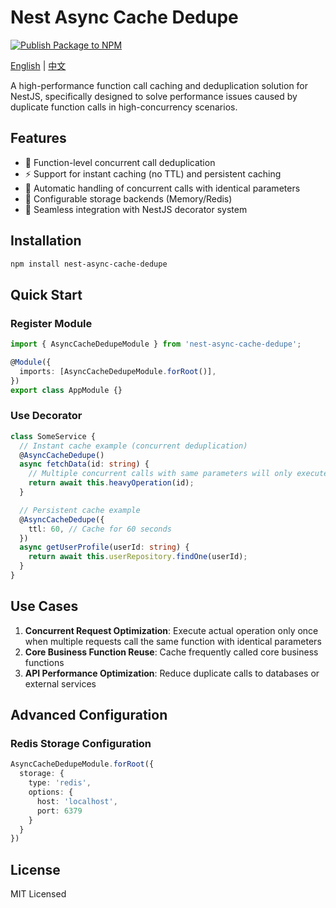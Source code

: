 # Nest Async Cache Dedupe

[![Publish Package to NPM](https://github.com/little-thing/nestjs-async-cache-dedupe/actions/workflows/publish.yml/badge.svg?branch=main)](https://github.com/little-thing/nestjs-async-cache-dedupe/actions/workflows/publish.yml)

[English](README.md) | [中文](README.zh-CN.md)

A high-performance function call caching and deduplication solution for NestJS, specifically designed to solve performance issues caused by duplicate function calls in high-concurrency scenarios.

## Features

- 🚀 Function-level concurrent call deduplication
- ⚡️ Support for instant caching (no TTL) and persistent caching
- 🔄 Automatic handling of concurrent calls with identical parameters
- 💾 Configurable storage backends (Memory/Redis)
- 🎯 Seamless integration with NestJS decorator system

## Installation

```bash
npm install nest-async-cache-dedupe
```

## Quick Start

### Register Module

```ts
import { AsyncCacheDedupeModule } from 'nest-async-cache-dedupe';

@Module({
  imports: [AsyncCacheDedupeModule.forRoot()],
})
export class AppModule {}
```

### Use Decorator

```ts
class SomeService {
  // Instant cache example (concurrent deduplication)
  @AsyncCacheDedupe()
  async fetchData(id: string) {
    // Multiple concurrent calls with same parameters will only execute once
    return await this.heavyOperation(id);
  }

  // Persistent cache example
  @AsyncCacheDedupe({
    ttl: 60, // Cache for 60 seconds
  })
  async getUserProfile(userId: string) {
    return await this.userRepository.findOne(userId);
  }
}
```

## Use Cases

1. **Concurrent Request Optimization**: Execute actual operation only once when multiple requests call the same function with identical parameters
2. **Core Business Function Reuse**: Cache frequently called core business functions
3. **API Performance Optimization**: Reduce duplicate calls to databases or external services

## Advanced Configuration

### Redis Storage Configuration

```ts
AsyncCacheDedupeModule.forRoot({
  storage: {
    type: 'redis',
    options: {
      host: 'localhost',
      port: 6379
    }
  }
})
```

## License

MIT Licensed
